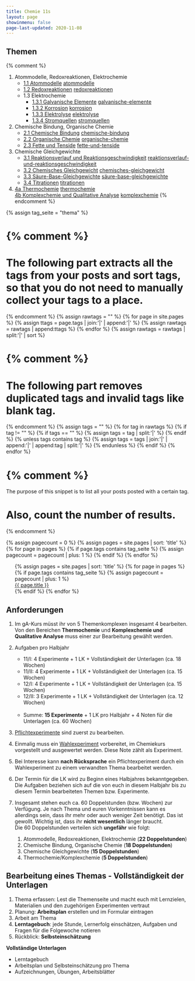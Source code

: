 ```yaml
---
title: Chemie 11s
layout: page
showinmenu: false
page-last-updated: 2020-11-08
---
```


## Themen

{% comment %}
1. Atommodelle, Redoxreaktionen, Elektrochemie
	- [1.1 Atommodelle](themen/atommodelle) <a class="tag" href="/tags/atommodelle">atommodelle</a>
	- [1.2 Redoxreaktionen](themen/redoxreaktionen) <a class="tag" href="/tags/redoxreaktionen">redoxreaktionen</a>
	- 1.3 Elektrochemie 
		- [1.3.1 Galvanische Elemente](themen/galvanische-elemente) <a class="tag" href="/tags/galvanische-elemente">galvanische-elemente</a>
		- [1.3.2 Korrosion](themen/korrosion) <a class="tag" href="/tags/korrosion">korrosion</a>
		- [1.3.3 Elektrolyse](themen/elektrolyse) <a class="tag" href="/tags/elektrolyse">elektrolyse</a>
		- [1.3.4 Stromquellen](themen/stromquellen) <a class="tag" href="/tags/stromquellen">stromquellen</a>
2. Chemische Bindung, Organische Chemie
	- [2.1 Chemische Bindung](themen/chemische-bindung) <a class="tag" href="/tags/chemische-bindung">chemische-bindung</a>
	- [2.2 Organische Chemie](themen/organische-chemie) <a class="tag" href="/tags/organische-chemie">organische-chemie</a>
	- [2.3 Fette und Tenside](themen/fette-und-tenside) <a class="tag" href="/tags/fette-und-tenside">fette-und-tenside</a>
3. Chemische Gleichgewichte
	- [3.1 Reaktionsverlauf und Reaktionsgeschwindigkeit](themen/reaktionsverlauf-und-reaktionsgeschwindigkeit) <a class="tag" href="/tags/reaktionsverlauf-und-reaktionsgeschwindigkeit">reaktionsverlauf-und-reaktionsgeschwindigkeit</a>
	- [3.2 Chemisches Gleichgewicht](themen/chemisches-gleichgewicht) <a class="tag" href="/tags/chemisches-gleichgewicht">chemisches-gleichgewicht</a>
	- [3.3 Säure-Base-Gleichgewichte](themen/säure-base-gleichgewichte) <a class="tag" href="/tags/säure-base-gleichgewichte">säure-base-gleichgewichte</a>
	- [3.4 Titrationen](themen/titrationen) <a class="tag" href="/tags/titrationen">titrationen</a>
4. [4a Thermochemie](themen/thermochemie) <a class="tag" href="/tags/thermochemie">thermochemie</a>  
   [4b Komplexchemie und Qualitative Analyse](themen/komplexchemie-und-qualitative-analyse) <a class="tag" href="/tags/komplexchemie">komplexchemie</a>
{% endcomment %}

{% assign tag_seite = "thema" %}

{% comment %}
=======================
The following part extracts all the tags from your posts and sort tags, so that you do not need to manually collect your tags to a place.
=======================
{% endcomment %}
{% assign rawtags = "" %}
{% for page in site.pages %}
	{% assign ttags = page.tags | join:'|' | append:'|' %}
	{% assign rawtags = rawtags | append:ttags %}
{% endfor %}
{% assign rawtags = rawtags | split:'|' | sort %}

{% comment %}
=======================
The following part removes duplicated tags and invalid tags like blank tag.
=======================
{% endcomment %}
{% assign tags = "" %}
{% for tag in rawtags %}
	{% if tag != "" %}
		{% if tags == "" %}
			{% assign tags = tag | split:'|' %}
		{% endif %}
		{% unless tags contains tag %}
			{% assign tags = tags | join:'|' | append:'|' | append:tag | split:'|' %}
		{% endunless %}
	{% endif %}
{% endfor %}


{% comment %}
=======================
The purpose of this snippet is to list all your posts posted with a certain tag.

Also, count the number of results.
=======================
{% endcomment %}

{% assign pagecount = 0 %}
{% assign pages = site.pages | sort: 'title' %}
{% for page in pages %}
	 {% if page.tags contains tag_seite %}
	 	{% assign pagecount = pagecount | plus: 1 %}
	{% endif %}
{% endfor %}

<ol style="list-style-type: none;">
{% assign pages = site.pages | sort: 'title' %}
{% for page in pages %}
	 {% if page.tags contains tag_seite %}
	 {% assign pagecount = pagecount | plus: 1 %}	
	 <li>
	 	<a href="{{ page.url }}">{{ page.title }}</a>
	 </li>
	 {% endif %}
{% endfor %}
</ol>

## Anforderungen

1. Im gA-Kurs müsst ihr von 5 Themenkomplexen insgesamt 4 bearbeiten. Von den Bereichen **Thermochemie** und **Komplexchemie und Qualitative Analyse** 
muss einer zur Bearbeitung gewählt werden.<br />

2. Aufgaben pro Halbjahr
	- 11/I: 4 Experimente + 1 LK + Vollständigkeit der Unterlagen (ca. 18 Wochen)
	- 11/II: 4 Experimente + 1 LK + Vollständigkeit der Unterlagen (ca. 15 Wochen)
	- 12/I: 4 Experimente + 1 LK + Vollständigkeit der Unterlagen (ca. 15 Wochen)
	- 12/II: 3 Experimente + 1 LK + Vollständigkeit der Unterlagen (ca. 12 Wochen)<br /><br />  
	- Summe: **15 Experimente** + 1 LK pro Halbjahr + 4 Noten für die Unterlagen (ca. 60 Wochen)<br />

3. <a class="tag" href="/tags/pflichtexperiment">Pflichtexperimente</a> sind zuerst zu bearbeiten.

4. Einmalig muss ein <a class="tag" href="/tags/wahlexperiment">Wahlexperiment</a> vorbereitet, im Chemiekurs vorgestellt und ausgewertet werden. Diese Note zählt als Experiment. <br />

4. Bei Interesse kann __nach Rücksprache__ ein Pflichtexperiment durch ein Wahlexperiment zu einem verwandten Thema bearbeitet werden.

5. Der Termin für die LK wird zu Beginn eines Halbjahres bekanntgegeben. Die Aufgaben beziehen sich auf die von euch in diesem Halbjahr bis zu diesem Termin bearbeiteten Themen bzw. Experimente.

6. Insgesamt stehen euch ca. 60 Doppelstunden (bzw. Wochen) zur Verfügung. Je nach Thema und euren Vorkenntnissen kann es 
allerdings sein, dass ihr mehr oder auch weniger Zeit benötigt. Das ist gewollt. Wichtig ist, dass ihr **nicht wesentlich** länger braucht.<br />
	Die 60 Doppelstunden verteilen sich **ungefähr** wie folgt:

	1. Atommodelle, Redoxreaktionen, Elektrochemie (**22 Doppelstunden**)
	2. Chemische Bindung, Organische Chemie (**18 Doppelstunden**)
	3. Chemische Gleichgewichte (**15 Doppelstunden**)
	4. Thermochemie/Komplexchemie (**5 Doppelstunden**)

## Bearbeitung eines Themas - Vollständigkeit der Unterlagen

1. Thema erfassen: Lest die Themenseite und macht euch mit Lernzielen, Materialien und den zugehörigen Experimenten vertraut
2. Planung: __Arbeitsplan__ erstellen und im Formular eintragen
3. Arbeit am Thema
4. __Lerntagebuch__: jede Stunde, Lernerfolg einschätzen, Aufgaben und Fragen für die Folgewoche notieren
5. Rückblick: __Selbsteinschätzung__ 

**Vollständige Unterlagen**
- Lerntagebuch
- Arbeitsplan und Selbsteinschätzung pro Thema
- Aufzeichnungen, Übungen, Arbeitsblätter









